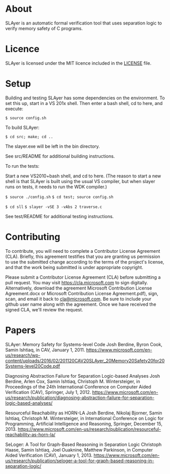 # About 

SLAyer is an automatic formal verification tool that uses separation logic to verify memory safety of C programs.

# Licence

SLAyer is licensed under the MIT licence included in the [LICENSE](./LICENSE) file.

# Setup

Building and testing SLAyer has some dependencies on the environment.
To set this up, start in a VS 201x shell. Then enter a bash shell, cd
to here, and execute:

`$ source config.sh`

To build SLAyer:

`$ cd src; make; cd ..`

The slayer.exe will be left in the bin directory.

See src/README for additional building instructions.

To run the tests:

Start a new VS2010+bash shell, and cd to here. (The reason to start a
new shell is that SLAyer is built using the usual VS compiler, but
when slayer runs on tests, it needs to run the WDK compiler.)

`$ source ./config.sh`
`$ cd test; source config.sh`

`$ cd sll`
`$ slayer -vSE 3 -vAbs 2 traverse.c`

See test/README for additional testing instructions.

# Contributing

To contribute, you will need to complete a Contributor License Agreement (CLA). 
Briefly, this agreement testifies that you are granting us permission to use the submitted change according to the terms of the project's license, 
and that the work being submitted is under appropriate copyright.

Please submit a Contributor License Agreement (CLA) before submitting a pull request. 
You may visit https://cla.microsoft.com to sign digitally. 
Alternatively, download the agreement Microsoft Contribution License Agreement.docx or Microsoft Contribution License Agreement.pdf), sign, scan, and email it back to cla@microsoft.com. 
Be sure to include your github user name along with the agreement. 
Once we have received the signed CLA, we'll review the request.

# Papers 

SLAyer: Memory Safety for Systems-level Code Josh Berdine, Byron Cook, Samin Ishtiaq, in CAV, January 1, 2011. 
https://www.microsoft.com/en-us/research/wp-content/uploads/2016/02/201120CAV20SLAyer_20Memory20Safety20for20Systems-level20Code.pdf

Diagnosing Abstraction Failure for Separation Logic-based Analyses Josh Berdine, Arlen Cox, Samin Ishtiaq, Christoph M. Wintersteiger, in Proceedings of the 24th International Conference on Computer Aided Verification (CAV), Springer, July 1, 2012.
https://www.microsoft.com/en-us/research/publication/diagnosing-abstraction-failure-for-separation-logic-based-analyses/

Resourceful Reachability as HORN-LA Josh Berdine, Nikolaj Bjorner, Samin Ishtiaq, Christoph M. Wintersteiger, in International Conference on Logic for Programming, Artificial Intelligence and Reasoning, Springer, December 15, 2013. 
https://www.microsoft.com/en-us/research/publication/resourceful-reachability-as-horn-la/

SeLoger: A Tool for Graph-Based Reasoning in Separation Logic Christoph Haase, Samin Ishtiaq, Joel Ouaknine, Matthew Parkinson, in Computer Aided Verification (CAV), January 1, 2013. 
https://www.microsoft.com/en-us/research/publication/seloger-a-tool-for-graph-based-reasoning-in-separation-logic/
